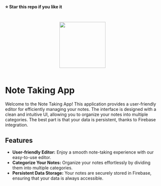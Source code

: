 #### ⭐ Star this repo if you like it
<br>
<div align="center">
  <img src="https://github.com/kanugurajesh/Note-Taking-App/assets/120458029/47c77abe-f650-4154-827b-a6d6f1f1386b" alt="" width=150 height=150>
</div>
<br>

# Note Taking App

Welcome to the Note Taking App! This application provides a user-friendly editor for efficiently managing your notes. The interface is designed with a clean and intuitive UI, allowing you to organize your notes into multiple categories. The best part is that your data is persistent, thanks to Firebase integration.

## Features

- **User-friendly Editor:** Enjoy a smooth note-taking experience with our easy-to-use editor.
- **Categorize Your Notes:** Organize your notes effortlessly by dividing them into multiple categories.
- **Persistent Data Storage:** Your notes are securely stored in Firebase, ensuring that your data is always accessible.
